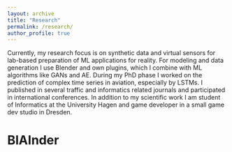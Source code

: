 ```yaml
---
layout: archive
title: "Research"
permalink: /research/
author_profile: true
---
```


Currently, my research focus is on synthetic data and virtual sensors for lab-based preparation of ML applications for reality. For modeling and data generation I use Blender and own plugins, which I combine with ML algorithms like GANs and AE. During my PhD phase I worked on the prediction of complex time series in aviation, especially by LSTMs. 
I published in several traffic and informatics related journals and participated in international conferences. In addition to my scientific work I am student of Informatics at the University Hagen and game developer in a small game dev studio in Dresden.

# BlAInder

<!--
{% if author.googlescholar %}
  You can also find my articles on <u><a href="{{author.googlescholar}}">my Google Scholar profile</a>.</u>
{% endif %}

{% include base_path %}

{% for post in site.publications reversed %}
  {% include archive-single.html %}
{% endfor %}
-->
